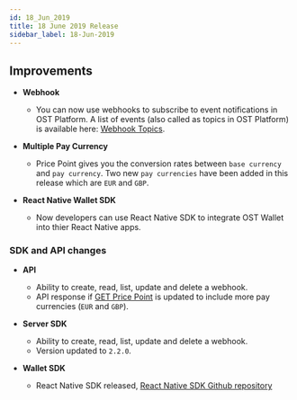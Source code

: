 ```yaml
---
id: 18_Jun_2019
title: 18 June 2019 Release
sidebar_label: 18-Jun-2019 
---
```



## Improvements

* **Webhook**
    * You can now use webhooks to subscribe to event notifications in OST Platform. A list of events (also called as topics in OST Platform) is available here: [Webhook Topics](https://dev.ost.com/platform/docs/api/#webhook-topics).

* **Multiple Pay Currency**
    * Price Point gives you the conversion rates between `base currency` and `pay currency`. Two new `pay currencies` have been added in this release which are `EUR` and `GBP`. 

* **React Native Wallet SDK**
    * Now developers can use React Native SDK to integrate OST Wallet into thier React Native apps.

### SDK and API changes

* **API**
    * Ability to create, read, list, update and delete a webhook.
    * API response if [GET Price Point](/platform/docs/api/#get-price-point-information) is updated to include more pay currencies (`EUR` and `GBP`).

* **Server SDK**
    * Ability to create, read, list, update and delete a webhook.
    * Version updated to `2.2.0`.

* **Wallet SDK**
    * React Native SDK released, [React Native SDK Github repository](https://github.com/ostdotcom/ost-wallet-sdk-react-native)